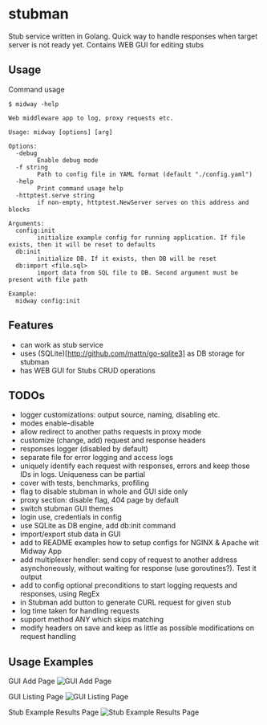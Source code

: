 # stubman
Stub service written in Golang. Quick way to handle responses when target server is not ready yet. Contains WEB GUI for editing stubs

## Usage
Command usage

```
$ midway -help

Web middleware app to log, proxy requests etc.

Usage: midway [options] [arg]

Options:
  -debug
    	Enable debug mode
  -f string
    	Path to config file in YAML format (default "./config.yaml")
  -help
    	Print command usage help
  -httptest.serve string
    	if non-empty, httptest.NewServer serves on this address and blocks

Arguments:
  config:init
    	initialize example config for running application. If file exists, then it will be reset to defaults
  db:init
    	initialize DB. If it exists, then DB will be reset
  db:import <file.sql>
    	import data from SQL file to DB. Second argument must be present with file path

Example:
  midway config:init

```

## Features
- can work as stub service
- uses (SQLite)[http://github.com/mattn/go-sqlite3] as DB storage for stubman
- has WEB GUI for Stubs CRUD operations


## TODOs
- logger customizations: output source, naming, disabling etc.
- modes enable-disable
- allow redirect to another paths requests in proxy mode
- customize (change, add) request and response headers
- responses logger (disabled by default)
- separate file for error logging and access logs
- uniquely identify each request with responses, errors and keep those IDs in logs. Uniqueness can be partial
- cover with tests, benchmarks, profiling
- flag to disable stubman in whole and GUI side only
- proxy section: disable flag, 404 page by default
- switch stubman GUI themes 
- login use, credentials in config
- use SQLite as DB engine, add db:init command
- import/export stub data in GUI
- add to README examples how to setup configs for NGINX & Apache wit Midway App
- add multiplexer hendler: send copy of request to another address asynchoneously, without waiting for response (use goroutines?). Test it output
- add to config optional preconditions to start logging requests and responses, using RegEx
- in Stubman add button to generate CURL request for given stub
- log time taken for handling requests
- support method ANY which skips matching
- modify headers on save and keep as little as possible modifications on request handling

## Usage Examples
GUI Add Page
![GUI Add Page](https://d1ro8r1rbfn3jf.cloudfront.net/ms_64293/t6tH2JisLEOnjy2GabVQJz1zcfpcdA/Stubman%2B%257C%2BStub%2BEdit%2B%25231%2B2017-01-30%2B10%2BAM10-13-40.png?Expires=1485850432&Signature=LQhq8FSePnYMh7cEDP316MGr0o~p5FKhLMB6qLp8pJyGRnvZGVK25M5nDRUxs1OGv70jnETfb-RUx34s0Zq3j82NfMb1uS3RQBPiyns163CwM1ZwQNFxU~-pVjq4g6lYhyw0ZCoGXvA2PdQJToTrYsKlVLTyrf9GcWa2x-2qrwKgZo1HGXbbj9RM52LCV2udjR22Dfe0-70f5BnYf2ZEDAoxnxSiqpYaWrRhsVhRnpMQHFQzgScIvcPsLV5LcigNAMOJKfaPE5PMOfhGUiWTOqkLuBHIvzCsWP0UM9eML0h61PGXL9u2RJWCKYlMExwcM3Jbpgj-~xJ40rNMmXH7dg__&Key-Pair-Id=APKAJHEJJBIZWFB73RSA)

GUI Listing Page
![GUI Listing Page](https://d1ro8r1rbfn3jf.cloudfront.net/ms_64293/WwkjX6BEW9dQi5kjRdjwIojhRq7Fyk/Stubman%2B%257C%2BStubs%2BList%2B2017-01-30%2B10%2BAM10-15-14.png?Expires=1485850701&Signature=DTRVdaj0APBbYy6xLe3h7uwmh6ON61hK7z~1Mw-4bsPaB8~dks9gW4bmRTa9b6IDuTbIlOCcZxmItF-TKWKVN0FVZOh-B6uoXSdIqrgG1QMH~EKcF-0WatZPrLa6rXopT3FvRbscXVTc8YeIoCl16NDf4rnoA7NCc9MFwxjOIZlpgqDJATOm-KlPZKoK1fde06ebSSNKFWeYSa0k0QrueRwcGqGowhkz4s9tCl9sFOk1MyckCxRh514xUiC45-wIjAVSqzh8xirv7Hlzhq5tnefjFxwQYFDoyIgXHPHEXhmJYJlUs-2938qI1ZPzP54gNH~XnjFHZvRJLi6NOcnR5w__&Key-Pair-Id=APKAJHEJJBIZWFB73RSA)

Stub Example Results Page
![Stub Example Results Page](https://d1ro8r1rbfn3jf.cloudfront.net/ms_64293/1hnfjFAgFAQfIKkCCdE84jaoX05x68/Hello%252C%2BWorld%2521%2B2017-01-30%2B10%2BAM10-14-27.png?Expires=1485850481&Signature=dPiftD~7zESmSQ7QM0r61fv4U7KZ7eHXhNcAIP3XURogMrHautBpHxulbDr43~8v7Ruxj5QKVFp4EbvQK9ynqKcXCeO1Teo4xcqsu1dNtpxIhXtVQq0qREl874dQ0X6-UVTZp4C-0W9OxJxRcsrnknrNS~NZwgTLckimCJ-ufbi~4f2xZXkVkzDbl0c93RKjJikzTcHLbe33V~gVq8O1axf8oYIuz4mTBFzE3hKiiFeafaE6pizgxNUL2mMsT~xDSH-acCzAytumaTe0oQGZ12uIt0zRkdB6ctGh-iZ84AY29WBCbiibimSj~wLH9Z2cHH-yVrzHvynZDdztjmqGnw__&Key-Pair-Id=APKAJHEJJBIZWFB73RSA)
